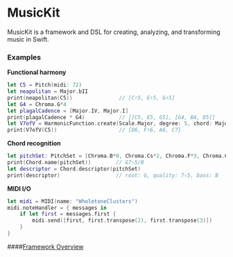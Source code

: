 # MusicKit

MusicKit is a framework and DSL for creating, analyzing, and transforming music in Swift.

### Examples

**Functional harmony**
```swift
let C5 = Pitch(midi: 72)
let neapolitan = Major.bII
print(neapolitan(C5))               // [C♯5, E♯5, G♯5]
let G4 = Chroma.G*4
let plagalCadence = [Major.IV, Major.I]
print(plagalCadence * G4)           // [[C5, E5, G5], [G4, B4, D5]]
let V7ofV = HarmonicFunction.create(Scale.Major, degree: 5, chord: Major.V7)
print(V7ofV(C5))                    // [D6, F♯6, A6, C7]
```

**Chord recognition**
```swift
let pitchSet: PitchSet = [Chroma.B*0, Chroma.Cs*2, Chroma.F*3, Chroma.G*4]
print(Chord.name(pitchSet))        // G7♭5/B
let descriptor = Chord.descriptor(pitchSet)
print(descriptor)                  // root: G, quality: 7♭5, bass: B
```

**MIDI I/O**
```swift
let midi = MIDI(name: "WholetoneClusters")
midi.noteHandler = { messages in
    if let first = messages.first {
        midi.send([first, first.transpose(2), first.transpose(3)])
    }
}
```

####[Framework Overview](/Documentation/FrameworkOverview.md)

